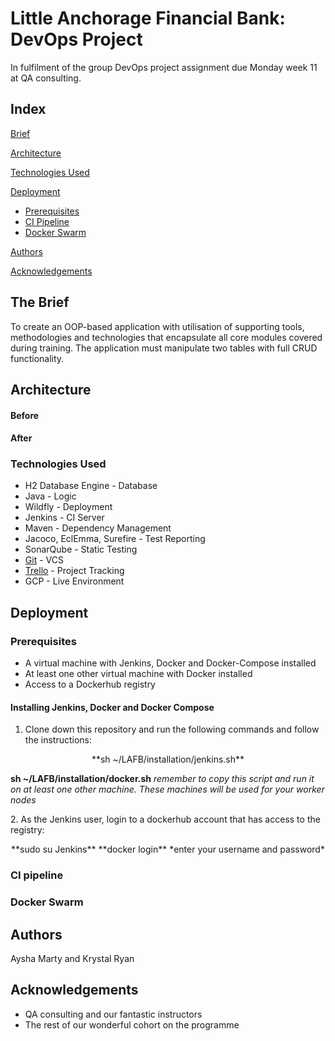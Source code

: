 # Little Anchorage Financial Bank: DevOps Project

In fulfilment of the group DevOps project assignment due Monday week 11 at QA consulting.

## Index
[Brief](#brief)
   
[Architecture](#architecture)
     
[Technologies Used](#tech)

[Deployment](#depl)
   * [Prerequisites](#prereq)
   * [CI Pipeline](#CI)
   * [Docker Swarm](swarm)

 
[Authors](#auth)

[Acknowledgements](#ack)

<a name="brief"></a>
## The Brief

To create an OOP-based application with utilisation of supporting tools, methodologies and technologies that encapsulate all core modules covered during training. The application must manipulate two tables with full CRUD functionality.

<a name="architecture"></a>
## Architecture
#### Before

#### After

<a name="tech"></a>
### Technologies Used

* H2 Database Engine - Database
* Java - Logic
* Wildfly - Deployment
* Jenkins - CI Server
* Maven - Dependency Management
* Jacoco, EclEmma, Surefire - Test Reporting
* SonarQube - Static Testing
* [Git](https://github.com/ayshamarty/SoloProject.git) - VCS
* [Trello](https://trello.com/qasoloproject) - Project Tracking
* GCP - Live Environment

<a name="depl"></a>
## Deployment

<a name="prereq"></a>
### Prerequisites
* A virtual machine with Jenkins, Docker and Docker-Compose installed
* At least one other virtual machine with Docker installed
* Access to a Dockerhub registry

#### Installing Jenkins, Docker and Docker Compose
1. Clone down this repository and run the following commands and follow the instructions:
<p align="center">
**sh ~/LAFB/installation/jenkins.sh**

**sh ~/LAFB/installation/docker.sh**
*remember to copy this script and run it on at least one other machine. These machines will be used for your worker nodes*

</p>
2. As the Jenkins user, login to a dockerhub account that has access to the registry:
<p align="center">
**sudo su Jenkins**
**docker login**
*enter your username and password*
</p)


<a name="CI"></a>
### CI pipeline

<a name="swarm"></a>
### Docker Swarm

<a name="auth"></a>
## Authors

Aysha Marty and Krystal Ryan

<a name="ack"></a>
## Acknowledgements

* QA consulting and our fantastic instructors
* The rest of our wonderful cohort on the programme
